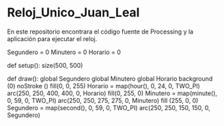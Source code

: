 # Reloj_Unico_Juan_Leal
En este repositorio encontrara el código fuente de Processing y la aplicación para ejecutar el reloj.

Segundero = 0
Minutero = 0
Horario = 0

def setup():
size(500, 500)
    
def draw():
global Segundero
global Minutero
global Horario
background (0)
noStroke ()
fill(0, 0, 255)
Horario = map(hour(), 0, 24, 0, TWO_PI)
arc(250, 250, 400, 400, 0, Horario)
fill(0, 255, 0)
Minutero = map(minute(), 0, 59, 0, TWO_PI)
arc(250, 250, 275, 275, 0, Minutero)
fill (255, 0, 0)
Segundero = map(second(), 0, 59, 0, TWO_PI)
arc(250, 250, 150, 150, 0, Segundero)